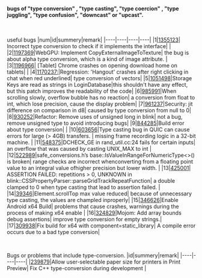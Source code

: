 #### bugs of "type conversion" , "type casting", "type coercion" , "type juggling", "type confusion", "downcast" or "upcast". 

&nbsp;
&nbsp;

useful bugs
|num|id|summery|remark|
|----|----|----|----|
|1|[1355123](https://bugs.chromium.org/p/chromium/issues/detail?id=1355123&q=%22type%20conversion%22%20OR%20%22type%20casting%22%20status%3DFixed&can=1)| Incorrect type conversion to check if it implements the interface|  |
|2|[1197369](https://bugs.chromium.org/p/chromium/issues/detail?id=1197369&q=%28%22type%20conversion%22%20OR%20%22type%20casting%22%20%29%20status%3DFixed&can=1)|WebGPU: Implement CopyExternalImageToTexture| the bug is about alpha type conversion, which is a kind of image attribute. |
|3|[1196966](https://bugs.chromium.org/p/chromium/issues/detail?id=1196966&q=%28%22type%20conversion%22%20OR%20%22type%20casting%22%20%29%20status%3DFixed&can=1)| [Tablet] Chrome crashes on opening download home on tablets|  |
|4|[1170237:](https://bugs.chromium.org/p/chromium/issues/detail?id=1170237&q=%28%22type%20conversion%22%20OR%20%22type%20casting%22%20%29%20status%3DFixed&can=1)|Regression: 'Hangout' crashes after right clicking in chat when red underlined| type conversion of vectors|
|5|[1051498](https://bugs.chromium.org/p/chromium/issues/detail?id=1051498&can=1&q=%28%22type%20conversion%22%20OR%20%22type%20casting%22%20%29%20status%3DFixed)|Storage Keys are read as strings in LoginDatabase|this shouldn't have any effect, but this patch improves the readability of the code|
|6|[985991](https://bugs.chromium.org/p/chromium/issues/detail?id=985991&can=1&q=%28%22type%20conversion%22%20OR%20%22type%20casting%22%20%29%20status%3DFixed)|When scrolling slowly, overflow bubble has no reaction| a conversion from float to int, which lose precision, cause the display problem|
|7|[961237](https://bugs.chromium.org/p/chromium/issues/detail?id=961237&can=1&q=%28%22type%20conversion%22%20OR%20%22type%20casting%22%20%29%20status%3DFixed)|Security: jit difference on comparison in d8| caused by type conversion from null to 0| 
|8|[930252](https://bugs.chromium.org/p/chromium/issues/detail?id=930252&can=1&q=%28%22type%20conversion%22%20OR%20%22type%20casting%22%20%29%20status%3DFixed)|Refactor: Remove uses of unsigned long in blink| not a bug, remove unsigned type to avoid introducing bugs|
|9|[844285](https://bugs.chromium.org/p/chromium/issues/detail?id=844285&can=1&q=%28%22type%20conversion%22%20OR%20%22type%20casting%22%20%29%20status%3DFixed)|Build error about type conversion| | 
|10|[603656](https://bugs.chromium.org/p/chromium/issues/detail?id=603656&can=1&q=%28%22type%20conversion%22%20OR%20%22type%20casting%22%20%29%20status%3DFixed)|Type casting bug in QUIC can cause errors for large (> 4GB) transfers. | missing frame recording logic in a 32-bit machine. |
|11|[548375](https://bugs.chromium.org/p/chromium/issues/detail?id=548375&can=1&q=%28%22type%20conversion%22%20OR%20%22type%20casting%22%20%29%20status%3DFixed)|DCHECK_GE in rand_util.cc:24 fails for certain inputs| an overflow that was caused by casting UNIX_MAX to int |
|12|[522989](https://bugs.chromium.org/p/chromium/issues/detail?id=522989&can=1&q=%28%22type%20conversion%22%20OR%20%22type%20casting%22%20%29%20status%3DFixed)|safe_conversions.h’s base::IsValueInRangeForNumericType<>() is broken| range checks are incorrect whenconverting from a floating point value to an integral value ofhigher precision but lower width. |
|13|[425001](https://bugs.chromium.org/p/chromium/issues/detail?id=425001&can=1&q=%28%22type%20conversion%22%20OR%20%22type%20casting%22%20%29%20status%3DFixed)| ASSERTION FAILED: repetitions > 0, UNKNOWN in blink::CSSPropertyParser::parseGridTrackRepeatFunction| a double clamped to 0 when type casting that lead to assertion failed. | 
|14|[39346](https://bugs.chromium.org/p/chromium/issues/detail?id=393464&can=1&q=%28%22type%20conversion%22%20OR%20%22type%20casting%22%20%29%20status%3DFixed)|Element.scrollTop max value reduced| because of unnecessary type casting, the values are champled inproperly|
|15|[346626](https://bugs.chromium.org/p/chromium/issues/detail?id=346626&can=1&q=%28%22type%20conversion%22%20OR%20%22type%20casting%22%20%29%20status%3DFixed)|Enable Android x64 Build| problems that cause crashes, warnings during the process of making x64 enable | 
|16|[324829](https://bugs.chromium.org/p/chromium/issues/detail?id=324829&can=1&q=%28%22type%20conversion%22%20OR%20%22type%20casting%22%20%29%20status%3DFixed)|Mojom: Add array bounds debug assertions| improve type conversion for empty strings.|
|17|[309938](https://bugs.chromium.org/p/chromium/issues/detail?id=309938&can=1&q=%28%22type%20conversion%22%20OR%20%22type%20casting%22%20%29%20status%3DFixed)|Fix build for x64 with component=static_library| A compile error occurs due to a bad type conversion| 


<br>

Bugs or problems that include type-conversion.
|id|summery|remark|
|----|----|----|
|[239879](https://bugs.chromium.org/p/chromium/issues/detail?id=239879&can=1&q=%28%22type%20conversion%22%20OR%20%22type%20casting%22%20%29%20status%3DFixed)|Allow user-selectable paper size for printers in Print Preview| Fix C++ type-conversion during development | 



